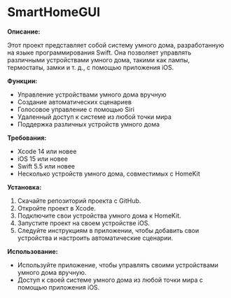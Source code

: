 # SmartHomeGUI

**Описание:**

Этот проект представляет собой систему умного дома, разработанную на языке программирования Swift. Она позволяет управлять различными устройствами умного дома, такими как лампы, термостаты, замки и т. д., с помощью приложения iOS.

**Функции:**

* Управление устройствами умного дома вручную
* Создание автоматических сценариев
* Голосовое управление с помощью Siri
* Удаленный доступ к системе из любой точки мира
* Поддержка различных устройств умного дома

**Требования:**

* Xcode 14 или новее
* iOS 15 или новее
* Swift 5.5 или новее
* Несколько устройств умного дома, совместимых с HomeKit

**Установка:**

1. Скачайте репозиторий проекта с GitHub.
2. Откройте проект в Xcode.
3. Подключите свои устройства умного дома к HomeKit.
4. Запустите проект на своем устройстве iOS.
5. Следуйте инструкциям в приложении, чтобы добавить свои устройства и настроить автоматические сценарии.

**Использование:**

* Используйте приложение, чтобы управлять своими устройствами умного дома вручную.
* Доступ к своей системе умного дома из любой точки мира с помощью приложения iOS.
